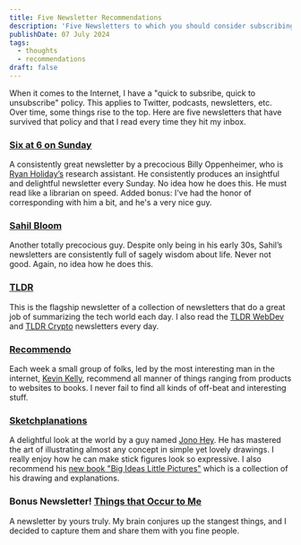 ```yaml
---
title: Five Newsletter Recommendations
description: 'Five Newsletters to which you should consider subscribing'
publishDate: 07 July 2024
tags:
  - thoughts
  - recommendations
draft: false
---
```


When it comes to the Internet, I have a "quick to subsribe, quick to unsubscribe" policy. This applies to Twitter, podcasts, newsletters, etc. Over time, some things rise to the top.  Here are five newsletters that have survived that policy and that I read every time they hit my inbox.

### [Six at 6 on Sunday](https://billyoppenheimer.com/newsletter/)

A consistently great newsletter by a precocious Billy Oppenheimer, who is [Ryan Holiday’s](https://ryanholiday.net/) research assistant. He consistently produces an insightful and delightful newsletter every Sunday. No idea how he does this. He must read like a librarian on speed.  Added bonus: I've had the honor of corresponding with him a bit, and he's a very nice guy.

### [Sahil Bloom](https://sparklp.co/464d61cc/)

Another totally precocious guy.  Despite only being in his early 30s, Sahil’s newsletters are consistently full of sagely wisdom about life.  Never not good. Again, no idea how he does this.

### [TLDR](https://refer.tldr.tech/08876c8c/)

This is the flagship newsletter of a collection of newsletters that do a great job of summarizing the tech world each day.  I also read the [TLDR WebDev](https://refer.tldr.tech/0e805346/3) and [TLDR Crypto](https://refer.tldr.tech/33f31452/6) newsletters every day.

### [Recommendo](https://www.recomendo.com/)

Each week a small group of folks, led by the most interesting  man in the internet, [Kevin Kelly](https://kk.org), recommend all manner of things ranging from products to websites to books. I never fail to find all kinds of off-beat and interesting stuff.

### [Sketchplanations](https://sketchplanations.com/subscribe)

A delightful look at the world by a guy named [Jono Hey](https://www.jonohey.com/). He has mastered the art of illustrating almost any concept in simple yet lovely drawings. I really enjoy how he can make stick figures look so expressive. I also recommend his [new book "Big Ideas Little Pictures"](https://amzn.to/3XUUB1Y) which is a collection of his drawing and explanations.

### Bonus Newsletter!  [Things that Occur to Me](https://thingsthatoccurtome.com/)

A newsletter by yours truly.  My brain conjures up the stangest things, and I decided to capture them and share them with you fine people.